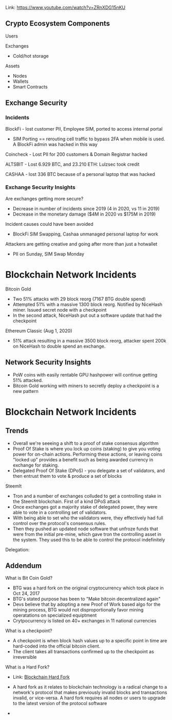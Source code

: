 
Link: https://www.youtube.com/watch?v=ZRnXDG15nKU

## Crypto Ecosystem Components

Users

Exchanges 
- Cold/hot storage

Assets
- Nodes
- Wallets
- Smart Contracts

## Exchange Security 
### Incidents 
BlockFi - lost customer PII, Employee SIM, ported to access internal portal 
- SIM Porting == rerouting cell traffic to bypass 2FA when mobile is used. A BlockFi admin was 
  hacked in this way

Coincheck - Lost PII for 200 customers & Domain Registrar hacked 

ALTSBIT - Lost 6.929 BTC, and 23.210 ETH: Lulzsec took credit 

CASHAA - lost 336 BTC because of a personal laptop that was hacked 

### Exchange Security Insights 
Are exchanges getting more secure?
- Decrease in number of incidents since 2019 (4 in 2020, vs 11 in 2019)
- Decrease in the monetary damage ($4M in 2020 vs $175M in 2019)

Incident causes could have been avoided
- BlockFi SIM Swapping, Cashaa unmanaged personal laptop for work

Attackers are getting creative and going after more than just a hotwallet
- PII on Sunday, SIM Swap Monday 


# Blockchain Network Incidents

Bitcoin Gold
- Two 51% attacks with 29 block reorg (7167 BTG double spend)
- Attempted 51% with a massive 1300 block reorg. Notified by NiceHash miner. Issued secret node with a checkpoint
- In the second attack, NiceHash put out a software update that had the checkpoint 

Ethereum Classic (Aug 1, 2020)
- 51% attack resulting in a massive 3500 block reorg, attacker spent 200k on NiceHash to double spend an exchange.

## Network Security Insights
- PoW coins with easily rentable GPU hashpower will continue getting 51% attacked.
- Bitcoin Gold working with miners to secretly deploy a checkpoint is a new pattern

# Blockchain Network Incidents 

## Trends 
- Overall we're seeeing a shift to a proof of stake consensus algorithm 
- Proof Of Stake is where you lock up coins (staking) to give you voting power for on-chain actions. Performing these actions, or leaving 
  coins "locked up" provides a benefit such as being awarded currency in exchange for staking.
- Delegated Proof Of Stake (DPoS) - you delegate a set of validators, and then entrust them to vote & produce a set of blocks 

SteemIt
- Tron and a number of exchanges colluded to get a controlling stake  in the SteemIt blockchain. First of a kind DPoS attack
- Once exchanges got a majority stake of delegated power, they were able to vote in a controlling set of validators. 
- With being able to set who the validators were, they effectively had full control over the protocol's consensus rules.
- Then they pushed an updated node software that unfroze funds that were from the initial pre-mine, which gave tron the controlling 
  asset in the system. They used this to be able to control the protocol indefinitely 

Delegation: 

## Addendum

What is Bit Coin Gold?
- BTG was a hard fork on the original cryptocurrency which took place in Oct 24, 2017
- BTG's stated purpose has been to "Make bitcoin decentralized again"
- Devs believe that by adopting a new Proof of Work based algo for the mining process, 
  BTG would not disproportionally favor mining operatations on specialized equiptment
- Crytpocurrency is listed on 40+ exchanges in 11 national currencies

What is a checkpoint?
- A checkpoint is when block hash values up to a specific point in time are hard-coded into the official bitcoin client.
- The client takes all transactions confirmed up to the checkpoint as irreversible







What is a Hard Fork?
- Link: [Blockchain Hard Fork](https://www.investopedia.com/terms/h/hard-fork.asp#:~:text=What%20Is%20a%20Hard%20Fork,version%20of%20the%20protocol%20software)
- A hard fork as it relates to blockchain technology is a radical change to a network's protocol that makes previously invalid blocks
and transactions invalid, or vice-versa. A hard fork requires all nodes or users to upgrade to the latest version of the protocol software

- 
